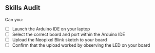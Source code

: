 ## Skills Audit
Can you:
- [ ] Launch the Arduino IDE on your laptop
- [ ] Select the correct board and port within the Arduino IDE
- [ ] Upload the Neopixel Blink sketch to your board
- [ ] Confirm that the upload worked by observing the LED on your board